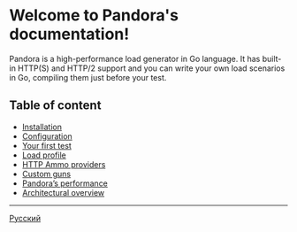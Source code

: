 # Welcome to Pandora's documentation!

Pandora is a high-performance load generator in Go language. It has built-in HTTP(S) and HTTP/2 support and you can
write your own load scenarios in Go, compiling them just before your test.

## Table of content

- [Installation](install.md)
- [Configuration](config.md)
- [Your first test](tuturial.md)
- [Load profile](load-profile.md)
- [HTTP Ammo providers](providers.md)
- [Custom guns](custom.md)
- [Pandora’s performance](performance.md)
- [Architectural overview](architecture.md)

---

[Русский](../rus/index.md)